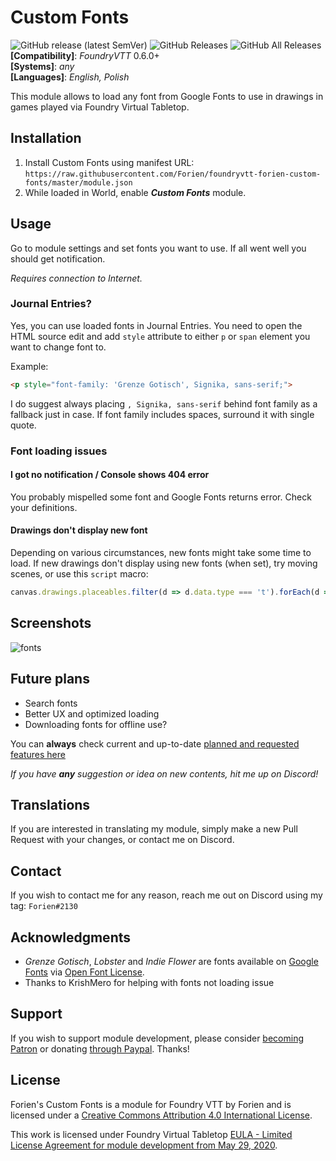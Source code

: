 # Custom Fonts

![GitHub release (latest SemVer)](https://img.shields.io/github/v/release/forien/foundryvtt-forien-custom-fonts?style=for-the-badge)
![GitHub Releases](https://img.shields.io/github/downloads/Forien/foundryvtt-forien-custom-fonts/latest/total?style=for-the-badge)
![GitHub All Releases](https://img.shields.io/github/downloads/Forien/foundryvtt-forien-custom-fonts/total?style=for-the-badge&label=Downloads+total)  
**[Compatibility]**: *FoundryVTT* 0.6.0+  
**[Systems]**: *any*  
**[Languages]**: *English, Polish*  

This module allows to load any font from Google Fonts to use in drawings in games played via Foundry Virtual Tabletop.

## Installation

1. Install Custom Fonts using manifest URL: `https://raw.githubusercontent.com/Forien/foundryvtt-forien-custom-fonts/master/module.json`
2. While loaded in World, enable ***Custom Fonts*** module.

## Usage

Go to module settings and set fonts you want to use. If all went well you should get notification.

*Requires connection to Internet.*

### Journal Entries?

Yes, you can use loaded fonts in Journal Entries. You need to open the HTML source edit and add `style` attribute to either `p` or `span` element you want to change font to.

Example:

```html
<p style="font-family: 'Grenze Gotisch', Signika, sans-serif;">
```

I do suggest always placing `, Signika, sans-serif` behind font family as a fallback just in case. If font family includes spaces, surround it with single quote.

### Font loading issues

#### I got no notification / Console shows 404 error

You probably mispelled some font and Google Fonts returns error. Check your definitions.

#### Drawings don't display new font

Depending on various circumstances, new fonts might take some time to load. If new drawings don't display using new fonts (when set), try moving scenes, or use this `script` macro:

```js
canvas.drawings.placeables.filter(d => d.data.type === 't').forEach(d => d.draw());
```

## Screenshots

![fonts](https://i.gyazo.com/32fe907375b3993d05a204b4f521aac5.png)

## Future plans

* Search fonts
* Better UX and optimized loading
* Downloading fonts for offline use?

You can **always** check current and up-to-date [planned and requested features here](https://github.com/Forien/foundryvtt-forien-custom-fonts/issues?q=is%3Aopen+is%3Aissue+label%3Aenhancement)

*If you have **any** suggestion or idea on new contents, hit me up on Discord!*

## Translations

If you are interested in translating my module, simply make a new Pull Request with your changes, or contact me on Discord.

## Contact

If you wish to contact me for any reason, reach me out on Discord using my tag: `Forien#2130`

## Acknowledgments

* *Grenze Gotisch*, *Lobster* and *Indie Flower* are fonts available on [Google Fonts](https://fonts.google.com/) via [Open Font License](https://scripts.sil.org/cms/scripts/page.php?site_id=nrsi&id=OFL).
* Thanks to KrishMero for helping with fonts not loading issue

## Support

If you wish to support module development, please consider [becoming Patron](https://www.patreon.com/foundryworkshop) or donating [through Paypal](https://www.paypal.com/cgi-bin/webscr?cmd=_s-xclick&hosted_button_id=6P2RRX7HVEMV2&source=url). Thanks!

## License

Forien's Custom Fonts is a module for Foundry VTT by Forien and is licensed under a [Creative Commons Attribution 4.0 International License](http://creativecommons.org/licenses/by/4.0/).

This work is licensed under Foundry Virtual Tabletop [EULA - Limited License Agreement for module development from May 29, 2020](https://foundryvtt.com/article/license/).
